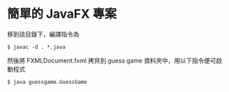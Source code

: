 # 簡單的 JavaFX 專案

移到該目錄下，編譯指令為

```
$ javac -d . *.java
```

然後將 FXMLDocument.fxml 拷貝到 guess game 資料夾中，用以下指令便可啟動程式

```
$ java guessgame.GuessGame
```
